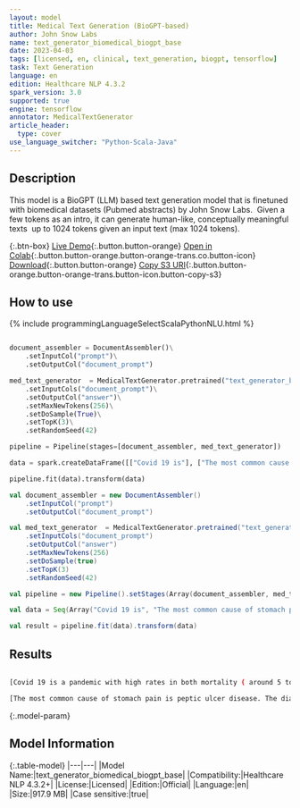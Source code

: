 ```yaml
---
layout: model
title: Medical Text Generation (BioGPT-based)
author: John Snow Labs
name: text_generator_biomedical_biogpt_base
date: 2023-04-03
tags: [licensed, en, clinical, text_generation, biogpt, tensorflow]
task: Text Generation
language: en
edition: Healthcare NLP 4.3.2
spark_version: 3.0
supported: true
engine: tensorflow
annotator: MedicalTextGenerator
article_header:
  type: cover
use_language_switcher: "Python-Scala-Java"
---
```


## Description

This model is a BioGPT (LLM) based text generation model that is finetuned with biomedical datasets (Pubmed abstracts) by John Snow Labs.  Given a few tokens as an intro, it can generate human-like, conceptually meaningful texts  up to 1024 tokens given an input text (max 1024 tokens).

{:.btn-box}
[Live Demo](https://demo.johnsnowlabs.com/healthcare/MEDICAL_TEXT_GENERATION/){:.button.button-orange}
[Open in Colab](https://colab.research.google.com/github/JohnSnowLabs/spark-nlp-workshop/blob/master/tutorials/Certification_Trainings/Healthcare/33.1.Medical_Text_Generation.ipynb){:.button.button-orange.button-orange-trans.co.button-icon}
[Download](https://s3.amazonaws.com/auxdata.johnsnowlabs.com/clinical/models/text_generator_biomedical_biogpt_base_en_4.3.2_3.0_1680514919715.zip){:.button.button-orange}
[Copy S3 URI](s3://auxdata.johnsnowlabs.com/clinical/models/text_generator_biomedical_biogpt_base_en_4.3.2_3.0_1680514919715.zip){:.button.button-orange.button-orange-trans.button-icon.button-copy-s3}

## How to use



<div class="tabs-box" markdown="1">
{% include programmingLanguageSelectScalaPythonNLU.html %}

```python

document_assembler = DocumentAssembler()\
    .setInputCol("prompt")\
    .setOutputCol("document_prompt")

med_text_generator  = MedicalTextGenerator.pretrained("text_generator_biomedical_biogpt_base", "en", "clinical/models")\
    .setInputCols("document_prompt")\
    .setOutputCol("answer")\
    .setMaxNewTokens(256)\
    .setDoSample(True)\
    .setTopK(3)\
    .setRandomSeed(42)

pipeline = Pipeline(stages=[document_assembler, med_text_generator])

data = spark.createDataFrame([["Covid 19 is"], ["The most common cause of stomach pain is"]]).toDF("prompt")

pipeline.fit(data).transform(data)

```
```scala
val document_assembler = new DocumentAssembler()
    .setInputCol("prompt")
    .setOutputCol("document_prompt")

val med_text_generator  = MedicalTextGenerator.pretrained("text_generator_biomedical_biogpt_base", "en", "clinical/models")
    .setInputCols("document_prompt")
    .setOutputCol("answer")
    .setMaxNewTokens(256)
    .setDoSample(true)
    .setTopK(3)
    .setRandomSeed(42)

val pipeline = new Pipeline().setStages(Array(document_assembler, med_text_generator))

val data = Seq(Array("Covid 19 is", "The most common cause of stomach pain is")).toDS.toDF("prompt")

val result = pipeline.fit(data).transform(data)
```
</div>

## Results

```bash

[Covid 19 is a pandemic with high rates in both mortality ( around 5 to 8 percent in the United States ) and economic loss, which are likely related to the disruption of social life. The COVID - 19 crisis has caused a significant reduction in healthcare capacity and has led to an increased risk of infection in healthcare facilities and patients with underlying conditions, which has increased morbidity, increased mortality rates in patients, and increased healthcare costs. The COVID - 19 pandemic has also led to a significant increase in the number of patients with chronic diseases, which has led to an increase in the number of patients with chronic conditions who are at high cardiovascular ( cardiovascular diseases &#91; CDs &#93; ) risk and therefore require intensive care. &quot; This review will discuss the impact of this COVID pandemic in the healthcare system, the potential impact in healthcare providers caring and treating patients with CDs, and the potential impact on the healthcare system. The COVID Pandemias- A Review of the Current Literature. The COVID - 19 pandemic has resulted in a significant increase in the number of patients with cardiovascular disease ( CVD ). The number of patients with CVD is expected to increase by approximately 20 percent by the end of 2020. The number of patients with CVD will also increase by approximately 20 percent by the end of 2020]

[The most common cause of stomach pain is peptic ulcer disease. The diagnosis of gastric ulcer is based on the presence and severity ( as determined by endoscopy ) of the ulcer, as confirmed on the basis ofendoscopic biopsy and gastric mucosal biopsy with urease tests, and by the presence of Helicobacter pylori. The treatment of gastric ulcer is based on the eradication of H. pylori. The aim of this study, conducted on the population aged over 40 in the city of Szczecin, was to determine the prevalence of H. pylori infection in patients with gastric ulcer and to assess the effectiveness of the eradication therapy. MATERIAL AND METHODS: The study involved patients aged over 40 who were admitted to the Gastroenterology Clinic of the Medical University of Szczecin with a diagnosis of gastric ulcer. The study was conducted on the population of patients with gastric ulcer, who were admitted to the Gastroenterology Clinic of the Medical University of Szczecin between January and December 2014. The study included patients with gastric ulcer who were admitted to the Gastroenterology Clinic of the Medical University of Szczecin between January and December 2014. The study was conducted on the population of patients aged over 40 who were admitted to the Gastroenterology Clinic of the] 

```

{:.model-param}
## Model Information

{:.table-model}
|---|---|
|Model Name:|text_generator_biomedical_biogpt_base|
|Compatibility:|Healthcare NLP 4.3.2+|
|License:|Licensed|
|Edition:|Official|
|Language:|en|
|Size:|917.9 MB|
|Case sensitive:|true|
